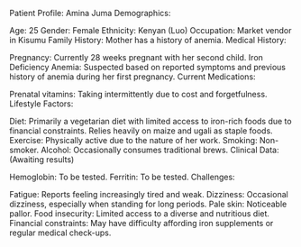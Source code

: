 Patient Profile: Amina Juma
Demographics:

Age: 25
Gender: Female
Ethnicity: Kenyan (Luo)
Occupation: Market vendor in Kisumu
Family History: Mother has a history of anemia.
Medical History:

Pregnancy: Currently 28 weeks pregnant with her second child.
Iron Deficiency Anemia: Suspected based on reported symptoms and previous history of anemia during her first pregnancy.
Current Medications:

Prenatal vitamins: Taking intermittently due to cost and forgetfulness.
Lifestyle Factors:

Diet: Primarily a vegetarian diet with limited access to iron-rich foods due to financial constraints. Relies heavily on maize and ugali as staple foods.
Exercise: Physically active due to the nature of her work.
Smoking: Non-smoker.
Alcohol: Occasionally consumes traditional brews.
Clinical Data: (Awaiting results)

Hemoglobin: To be tested.
Ferritin: To be tested.
Challenges:

Fatigue: Reports feeling increasingly tired and weak.
Dizziness: Occasional dizziness, especially when standing for long periods.
Pale skin: Noticeable pallor.
Food insecurity: Limited access to a diverse and nutritious diet.
Financial constraints: May have difficulty affording iron supplements or regular medical check-ups.
